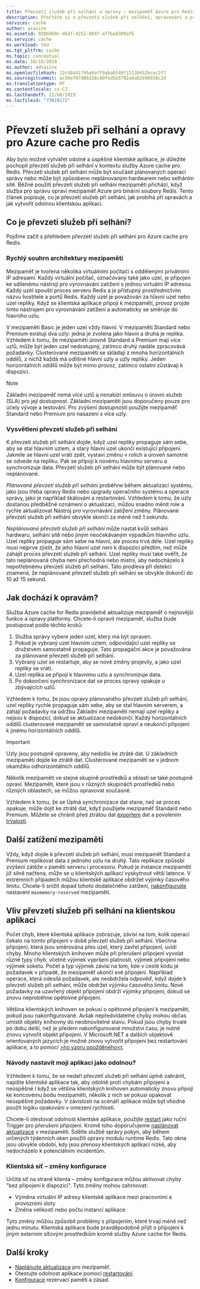 ```yaml
---
title: Převzetí služeb při selhání a opravy – mezipaměť Azure pro Redis | Microsoft Docs
description: Přečtěte si o převzetí služeb při selhání, opravování a procesu aktualizace pro Azure cache pro Redis.
services: cache
author: asasine
ms.assetid: 928b9b9c-d64f-4252-884f-af7ba8309af6
ms.service: cache
ms.workload: tbd
ms.tgt_pltfrm: cache
ms.topic: conceptual
ms.date: 10/18/2019
ms.author: adsasine
ms.openlocfilehash: 22c48441795e8aff9aba6540f15130452bcec2f7
ms.sourcegitcommit: ac56ef07d86328c40fed5b5792a6a02698926c2d
ms.translationtype: MT
ms.contentlocale: cs-CZ
ms.lasthandoff: 11/08/2019
ms.locfileid: "73819172"
---
```

# <a name="failover-and-patching-for-azure-cache-for-redis"></a>Převzetí služeb při selhání a opravy pro Azure cache pro Redis

Aby bylo možné vytvářet odolné a úspěšné klientské aplikace, je důležité pochopit převzetí služeb při selhání v kontextu služby Azure cache pro Redis. Převzetí služeb při selhání může být součástí plánovaných operací správy nebo může být způsobeno neplánovaným hardwarem nebo selháním sítě. Běžné použití převzetí služeb při selhání mezipaměti přichází, když služba pro správu opraví mezipaměť Azure pro binární soubory Redis. Tento článek popisuje, co je převzetí služeb při selhání, jak probíhá při opravách a jak vytvořit odolnou klientskou aplikaci.

## <a name="what-is-a-failover"></a>Co je převzetí služeb při selhání?

Pojďme začít s přehledem převzetí služeb při selhání pro Azure cache pro Redis.

### <a name="a-quick-summary-of-cache-architecture"></a>Rychlý souhrn architektury mezipaměti

Mezipaměť je tvořena několika virtuálními počítači s oddělenými privátními IP adresami. Každý virtuální počítač, označovaný také jako uzel, je připojen ke sdílenému nástroji pro vyrovnávání zatížení s jednou virtuální IP adresou. Každý uzel spouští proces serveru Redis a je přístupný prostřednictvím názvu hostitele a portů Redis. Každý uzel je považován za hlavní uzel nebo uzel repliky. Když se klientská aplikace připojí k mezipaměti, provoz projde tímto nástrojem pro vyrovnávání zatížení a automaticky se směruje do hlavního uzlu.

V mezipaměti Basic je jeden uzel vždy hlavní. V mezipaměti Standard nebo Premium existují dva uzly: jedna je zvolena jako hlavní a druhá je replika. Vzhledem k tomu, že mezipaměti úrovně Standard a Premium mají více uzlů, může být jeden uzel nedostupný, zatímco druhý nadále zpracovává požadavky. Clusterované mezipaměti se skládají z mnoha horizontálních oddílů, z nichž každá má odlišné hlavní uzly a uzly repliky. Jeden horizontálních oddílů může být mimo provoz, zatímco ostatní zůstávají k dispozici.

> [!NOTE]
> Základní mezipaměť nemá více uzlů a nenabízí smlouvu o úrovni služeb (SLA) pro její dostupnost. Základní mezipaměti jsou doporučeny pouze pro účely vývoje a testování. Pro zvýšení dostupnosti použijte mezipaměť Standard nebo Premium pro nasazení s více uzly.

### <a name="explanation-of-a-failover"></a>Vysvětlení převzetí služeb při selhání

K převzetí služeb při selhání dojde, když uzel repliky propaguje sám sebe, aby se stal hlavním uzlem, a starý hlavní uzel ukončí existující připojení. Jakmile se hlavní uzel vrátí zpět, vystaví změnu v rolích a úroveň samotné se odvede na repliku. Pak se připojí k novému hlavnímu serveru a synchronizuje data. Převzetí služeb při selhání může být plánované nebo neplánované.

*Plánované převzetí služeb při selhání* proběhne během aktualizací systému, jako jsou třeba opravy Redis nebo upgrady operačního systému a operace správy, jako je například škálování a restartování. Vzhledem k tomu, že uzly dostanou předběžné oznámení o aktualizaci, můžou snadno měnit role a rychle aktualizovat Nástroj pro vyrovnávání zatížení změny. Plánované převzetí služeb při selhání obvykle skončí za méně než 1 sekundu.

*Neplánované převzetí služeb při selhání* může nastat kvůli selhání hardwaru, selhání sítě nebo jiným neočekávaným výpadkům hlavního uzlu. Uzel repliky propaguje sám sebe na hlavní, ale proces trvá déle. Uzel repliky musí nejprve zjistit, že jeho hlavní uzel není k dispozici předtím, než může zahájit proces převzetí služeb při selhání. Uzel repliky musí také ověřit, že tato neplánovaná chyba není přechodná nebo místní, aby nedocházelo k nepotřebnému převzetí služeb při selhání. Tato prodleva při detekci znamená, že neplánované převzetí služeb při selhání se obvykle dokončí do 10 až 15 sekund.

## <a name="how-does-patching-occur"></a>Jak dochází k opravám?

Služba Azure cache for Redis pravidelně aktualizuje mezipaměť o nejnovější funkce a opravy platformy. Chcete-li opravit mezipaměť, služba bude postupovat podle těchto kroků:

1. Služba správy vybere jeden uzel, který má být opraven.
1. Pokud je vybraný uzel hlavním uzlem, odpovídající uzel repliky se družstvem samostatně propaguje. Tato propagační akce je považována za plánované převzetí služeb při selhání.
1. Vybraný uzel se restartuje, aby se nové změny projevily, a jako uzel repliky se vrátí.
1. Uzel replika se připojí k hlavnímu uzlu a synchronizuje data.
1. Po dokončení synchronizace dat se proces opravy opakuje u zbývajících uzlů.

Vzhledem k tomu, že jsou opravy plánovaného převzetí služeb při selhání, uzel repliky rychle propaguje sám sebe, aby se stal hlavním serverem, a zahájí požadavky na údržbu Základní mezipaměti nemají uzel repliky a nejsou k dispozici, dokud se aktualizace nedokončí. Každý horizontálních oddílů clusterované mezipaměti se samostatně opraví a neukončí připojení k jinému horizontálních oddílů.

> [!IMPORTANT]
> Uzly jsou postupně opraveny, aby nedošlo ke ztrátě dat. U základních mezipamětí dojde ke ztrátě dat. Clusterované mezipaměti se v jednom okamžiku odhorizontálních oddílů.

Několik mezipamětí ve stejné skupině prostředků a oblasti se také postupně opraví.  Mezipaměti, které jsou v různých skupinách prostředků nebo různých oblastech, se můžou opravovat současně.

Vzhledem k tomu, že se Úplná synchronizace dat stane, než se proces opakuje, může dojít ke ztrátě dat, když použijete mezipaměť Standard nebo Premium. Můžete se chránit před ztrátou dat [exportem](cache-how-to-import-export-data.md#export) dat a povolením [trvalosti](cache-how-to-premium-persistence.md).

## <a name="additional-cache-load"></a>Další zatížení mezipaměti

Vždy, když dojde k převzetí služeb při selhání, musí mezipaměť Standard a Premium replikovat data z jednoho uzlu na druhý. Tato replikace způsobí zvýšení zátěže v paměti serveru i procesoru. Pokud je instance mezipaměti již silně načtena, může se u klientských aplikací vyskytnout větší latence. V extrémních případech můžou klientské aplikace obdržet výjimky časového limitu. Chcete-li snížit dopad tohoto dodatečného zatížení, [nakonfigurujte](cache-configure.md#memory-policies) nastavení `maxmemory-reserved` mezipaměti.

## <a name="how-does-a-failover-affect-my-client-application"></a>Vliv převzetí služeb při selhání na klientskou aplikaci

Počet chyb, které klientská aplikace zobrazuje, závisí na tom, kolik operací čekalo na tomto připojení v době převzetí služeb při selhání. Všechna připojení, která jsou směrována přes uzel, který zavřel připojení, uvidí chyby. Mnoho klientských knihoven může při přerušení připojení vyvolat různé typy chyb, včetně výjimek vypršení platnosti, výjimek připojení nebo výjimek soketu. Počet a typ výjimek závisí na tom, kde v cestě kódu je požadavek v případě, že mezipaměť ukončí své připojení. Například operace, která odesílá požadavek, ale neobdržela odpověď, když dojde k převzetí služeb při selhání, může obdržet výjimku časového limitu. Nové požadavky na uzavřený objekt připojení obdrží výjimky připojení, dokud se znovu neproběhne opětovné připojení.

Většina klientských knihoven se pokusí o opětovné připojení k mezipaměti, pokud jsou nakonfigurované. Avšak nepředvídatelné chyby mohou občas umístit objekty knihovny do neobnovitelné stavu. Pokud jsou chyby trvalé po dobu delší, než je předem nakonfigurované množství času, je nutné znovu vytvořit objekt připojení. V Microsoft.NET a dalších objektově orientovaných jazycích je možné znovu vytvořit připojení bez restartování aplikace, a to pomocí [\>ho vzoru opožděného\<t](https://gist.github.com/JonCole/925630df72be1351b21440625ff2671f#reconnecting-with-lazyt-pattern).

### <a name="how-do-i-make-my-application-resilient"></a>Návody nastavit moji aplikaci jako odolnou?

Vzhledem k tomu, že se nedaří převzetí služeb při selhání úplně zabránit, napište klientské aplikace tak, aby odolné proti chybám připojení a neúspěšné I když se většina klientských knihoven automaticky znovu připojí ke koncovému bodu mezipaměti, několik z nich se pokusí opakovat neúspěšné požadavky. V závislosti na scénáři aplikace může být vhodné použít logiku opakování v omezení rychlosti.

Chcete-li otestovat odolnost klientské aplikace, použijte [restart](cache-administration.md#reboot) jako ruční Trigger pro přerušení připojení. Kromě toho doporučujeme [naplánovat aktualizace](cache-administration.md#schedule-updates) v mezipaměti. Sdělte službě správy pokyn, aby během určených týdenních oken použili opravy modulu runtime Redis. Tato okna jsou obvykle období, kdy jsou přenosy klientských aplikací nízké, aby nedocházelo k potenciálním incidentům.

### <a name="client-network-configuration-changes"></a>Klientská síť – změny konfigurace

Určitá síť na straně klienta – změny konfigurace můžou aktivovat chyby "bez připojení k dispozici". Tyto změny mohou zahrnovat:

- Výměna virtuální IP adresy klientské aplikace mezi pracovními a provozními sloty
- Změna velikosti nebo počtu instancí aplikace

Tyto změny můžou způsobit problémy s připojením, které trvají méně než jednu minutu. Klientská aplikace bude pravděpodobně přijít o připojení k jiným externím síťovým prostředkům kromě služby Azure cache for Redis.

## <a name="next-steps"></a>Další kroky

- [Naplánujte aktualizace](cache-administration.md#schedule-updates) pro mezipaměť.
- Otestujte odolnost aplikace pomocí [restartování](cache-administration.md#reboot).
- [Konfigurace](cache-configure.md#memory-policies) rezervací paměti a zásad.

